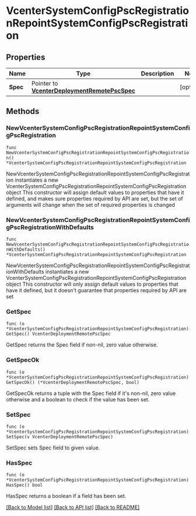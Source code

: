 # VcenterSystemConfigPscRegistrationRepointSystemConfigPscRegistration

## Properties

Name | Type | Description | Notes
------------ | ------------- | ------------- | -------------
**Spec** | Pointer to [**VcenterDeploymentRemotePscSpec**](VcenterDeploymentRemotePscSpec.md) |  | [optional] 

## Methods

### NewVcenterSystemConfigPscRegistrationRepointSystemConfigPscRegistration

`func NewVcenterSystemConfigPscRegistrationRepointSystemConfigPscRegistration() *VcenterSystemConfigPscRegistrationRepointSystemConfigPscRegistration`

NewVcenterSystemConfigPscRegistrationRepointSystemConfigPscRegistration instantiates a new VcenterSystemConfigPscRegistrationRepointSystemConfigPscRegistration object
This constructor will assign default values to properties that have it defined,
and makes sure properties required by API are set, but the set of arguments
will change when the set of required properties is changed

### NewVcenterSystemConfigPscRegistrationRepointSystemConfigPscRegistrationWithDefaults

`func NewVcenterSystemConfigPscRegistrationRepointSystemConfigPscRegistrationWithDefaults() *VcenterSystemConfigPscRegistrationRepointSystemConfigPscRegistration`

NewVcenterSystemConfigPscRegistrationRepointSystemConfigPscRegistrationWithDefaults instantiates a new VcenterSystemConfigPscRegistrationRepointSystemConfigPscRegistration object
This constructor will only assign default values to properties that have it defined,
but it doesn't guarantee that properties required by API are set

### GetSpec

`func (o *VcenterSystemConfigPscRegistrationRepointSystemConfigPscRegistration) GetSpec() VcenterDeploymentRemotePscSpec`

GetSpec returns the Spec field if non-nil, zero value otherwise.

### GetSpecOk

`func (o *VcenterSystemConfigPscRegistrationRepointSystemConfigPscRegistration) GetSpecOk() (*VcenterDeploymentRemotePscSpec, bool)`

GetSpecOk returns a tuple with the Spec field if it's non-nil, zero value otherwise
and a boolean to check if the value has been set.

### SetSpec

`func (o *VcenterSystemConfigPscRegistrationRepointSystemConfigPscRegistration) SetSpec(v VcenterDeploymentRemotePscSpec)`

SetSpec sets Spec field to given value.

### HasSpec

`func (o *VcenterSystemConfigPscRegistrationRepointSystemConfigPscRegistration) HasSpec() bool`

HasSpec returns a boolean if a field has been set.


[[Back to Model list]](../README.md#documentation-for-models) [[Back to API list]](../README.md#documentation-for-api-endpoints) [[Back to README]](../README.md)



